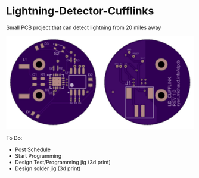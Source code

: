 # Lightning-Detector-Cufflinks
Small PCB project that can detect lightning from 20 miles away

![Initial PCB](https://github.com/RyanMichaud/Lightning-Detector-Cufflinks/blob/master/z-Images/PCB_Rev1.jpg?raw=true)

To Do:
- Post Schedule
- Start Programming
- Design Test/Programming jig (3d print)
- Design solder jig (3d print)
